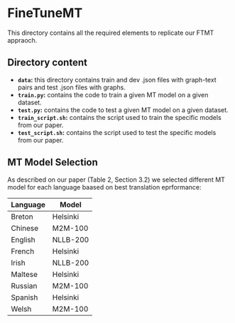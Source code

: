 # FineTuneMT

This directory contains all the required elements to replicate our FTMT appraoch.

## Directory content

- **`data`:** this directory contains train and dev .json files with graph-text pairs and test .json files with graphs.
- **`train.py`:** contains the code to train a given MT model on a given dataset.
- **`test.py`:** contains the code to test a given MT model on a given dataset.
- **`train_script.sh`:** contains the script used to train the specific models from our paper.
- **`test_script.sh`:** contains the script used to test the specific models from our paper.

## MT Model Selection

As described on our paper (Table 2, Section 3.2) we selected different MT model for each language baased on best translation eprformance:

| Language | Model |
|-|-|
| Breton | Helsinki |
| Chinese | M2M-100 |
| English | NLLB-200 |
| French | Helsinki |
| Irish | NLLB-200 |
| Maltese | Helsinki |
| Russian | M2M-100 |
| Spanish | Helsinki |
| Welsh | M2M-100 |
